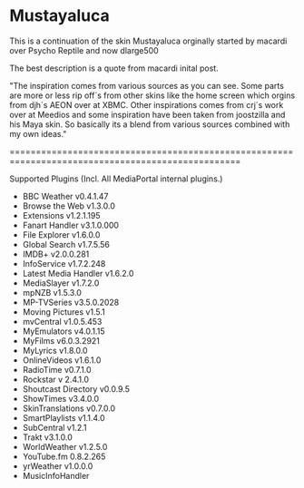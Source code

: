 Mustayaluca
==================================================================================================

This is a continuation of the skin Mustayaluca orginally started by macardi over Psycho Reptile and now dlarge500

The best description is a quote from macardi inital post.

"The inspiration comes from various sources as you can see. Some parts are more or less rip off´s from other skins like the home screen which orgins from djh´s AEON over at XBMC. Other inspirations comes from crj´s work over at Meedios and some inspiration have been taken from joostzilla and his Maya skin. So basically its a blend from various sources combined with my own ideas."

==================================================================================================

Supported Plugins (Incl. All MediaPortal internal plugins.)

- BBC Weather v0.4.1.47
- Browse the Web v1.3.0.0
- Extensions v1.2.1.195
- Fanart Handler v3.1.0.000
- File Explorer v1.6.0.0
- Global Search v1.7.5.56
- IMDB+ v2.0.0.281
- InfoService v1.7.2.248
- Latest Media Handler v1.6.2.0
- MediaSlayer v1.7.2.0
- mpNZB v1.5.3.0
- MP-TVSeries v3.5.0.2028
- Moving Pictures v1.5.1
- mvCentral v1.0.5.453
- MyEmulators v4.0.1.15
- MyFilms v6.0.3.2921
- MyLyrics v1.8.0.0
- OnlineVideos v1.6.1.0
- RadioTime v0.7.1.0
- Rockstar v 2.4.1.0
- Shoutcast Directory v0.0.9.5
- ShowTimes v3.4.0.0
- SkinTranslations v0.7.0.0
- SmartPlaylists v1.1.4.0
- SubCentral v1.2.1
- Trakt v3.1.0.0
- WorldWeather v1.2.5.0
- YouTube.fm 0.8.2.265
- yrWeather v1.0.0.0
- MusicInfoHandler
